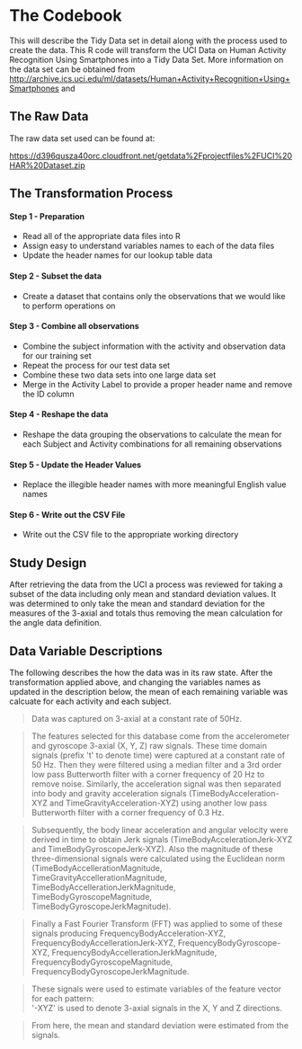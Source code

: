 The Codebook
========================================================

This will describe the Tidy Data set in detail along with the process used to create the data. This R code will transform the UCI Data on Human Activity Recognition Using Smartphones into a Tidy Data Set. More information on the data set can be obtained from http://archive.ics.uci.edu/ml/datasets/Human+Activity+Recognition+Using+Smartphones and 

## The Raw Data
The raw data set used can be found at:

https://d396qusza40orc.cloudfront.net/getdata%2Fprojectfiles%2FUCI%20HAR%20Dataset.zip 

## The Transformation Process

#### Step 1 - Preparation
* Read all of the appropriate data files into R
* Assign easy to understand variables names to each of the data files
* Update the header names for our lookup table data

#### Step 2 - Subset the data
* Create a dataset that contains only the observations that we would like to perform operations on

#### Step 3 - Combine all observations
* Combine the subject information with the activity and observation data for our training set
* Repeat the process for our test data set
* Combine these two data sets into one large data set
* Merge in the Activity Label to provide a proper header name and remove the ID column

#### Step 4 - Reshape the data
* Reshape the data grouping the observations to calculate the mean for each Subject and Activity combinations for all remaining observations

#### Step 5 - Update the Header Values
* Replace the illegible header names with more meaningful English value names

#### Step 6 - Write out the CSV File
* Write out the CSV file to the appropriate working directory

## Study Design 
After retrieving the data from the UCI a process was reviewed for taking a subset of the data including only mean and standard deviation values. It was determined to only take the mean and standard deviation for the measures of the 3-axial and totals thus removing the mean calculation for the angle data definition. 

## Data Variable Descriptions

The following describes the how the data was in its raw state. After the transformation applied above, and changing the variables names as updated in the description below, the mean of each remaining variable was calcuate for each activity and each subject. 

> Data was captured on 3-axial at a constant rate of 50Hz. 

> The features selected for this database come from the accelerometer and gyroscope 3-axial (X, Y, Z) raw signals. These time domain signals (prefix 't' to denote time) were captured at a constant rate of 50 Hz. Then they were filtered using a median filter and a 3rd order low pass Butterworth filter with a corner frequency of 20 Hz to remove noise. Similarly, the acceleration signal was then separated into body and gravity acceleration signals (TimeBodyAcceleration-XYZ and TimeGravityAcceleration-XYZ) using another low pass Butterworth filter with a corner frequency of 0.3 Hz. 

> Subsequently, the body linear acceleration and angular velocity were derived in time to obtain Jerk signals (TimeBodyAccelerationJerk-XYZ and TimeBodyGyroscopeJerk-XYZ). Also the magnitude of these three-dimensional signals were calculated using the Euclidean norm (TimeBodyAccellerationMagnitude, TimeGravityAccellerationMagnitude, TimeBodyAccellerationJerkMagnitude, TimeBodyGyroscopeMagnitude, TimeBodyGyroscopeJerkMagnitude). 

> Finally a Fast Fourier Transform (FFT) was applied to some of these signals producing FrequencyBodyAcceleration-XYZ, FrequencyBodyAccellerationJerk-XYZ, FrequencyBodyGyroscope-XYZ, FrequencyBodyAccellerationJerkMagnitude, FrequencyBodyGyroscopeMagnitude, FrequencyBodyGyroscopeJerkMagnitude.

> These signals were used to estimate variables of the feature vector for each pattern:  
'-XYZ' is used to denote 3-axial signals in the X, Y and Z directions.

> From here, the mean and standard deviation were estimated from the signals. 